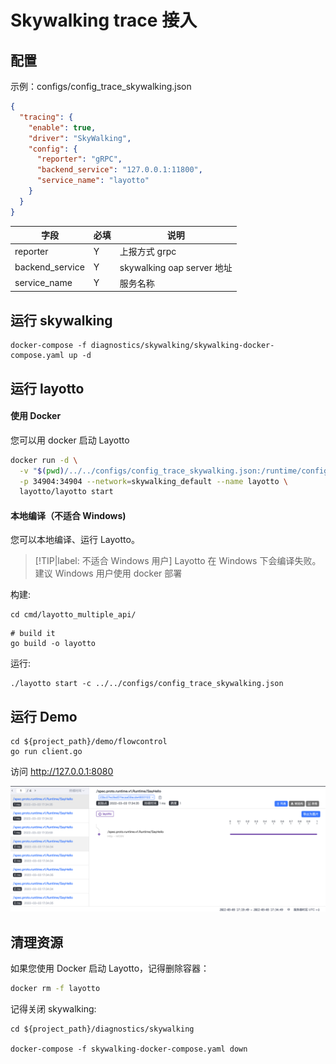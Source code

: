 # Skywalking trace 接入

## 配置

示例：configs/config_trace_skywalking.json

```json
{
  "tracing": {
    "enable": true,
    "driver": "SkyWalking",
    "config": {
      "reporter": "gRPC",
      "backend_service": "127.0.0.1:11800",
      "service_name": "layotto"
    }
  }
}
```

| 字段 | 必填  | 说明                       |
| --- |-----|--------------------------|
| reporter | Y   | 上报方式 grpc                |
| backend_service | Y   | skywalking oap server 地址 |
| service_name | Y   | 服务名称                     |

## 运行 skywalking

```shell
docker-compose -f diagnostics/skywalking/skywalking-docker-compose.yaml up -d
```

## 运行 layotto
<!-- tabs:start -->
#### **使用 Docker**
您可以用 docker 启动 Layotto

```bash
docker run -d \
  -v "$(pwd)/../../configs/config_trace_skywalking.json:/runtime/configs/config.json" \
  -p 34904:34904 --network=skywalking_default --name layotto \
  layotto/layotto start
```

#### **本地编译（不适合 Windows)**
您可以本地编译、运行 Layotto。

> [!TIP|label: 不适合 Windows 用户]
> Layotto 在 Windows 下会编译失败。建议 Windows 用户使用 docker 部署

构建:

```shell
cd cmd/layotto_multiple_api/
```

```shell @if.not.exist layotto
# build it
go build -o layotto
```

运行:

```shell @background
./layotto start -c ../../configs/config_trace_skywalking.json
```
<!-- tabs:end -->

## 运行 Demo

```shell
cd ${project_path}/demo/flowcontrol
go run client.go
```

访问 http://127.0.0.1:8080

![](../../../img/trace/sky.png)

## 清理资源
如果您使用 Docker 启动 Layotto，记得删除容器：

```bash
docker rm -f layotto
```

记得关闭 skywalking:

```shell
cd ${project_path}/diagnostics/skywalking

docker-compose -f skywalking-docker-compose.yaml down
```
